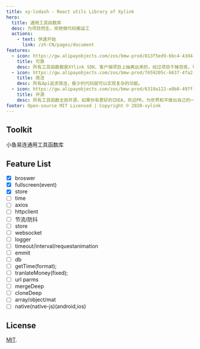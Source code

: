 ```yaml
---
title: xy-lodash - React utils Library of Xylink
hero:
  title: 通用工具函数库
  desc: 为项目而生，拒绝做代码搬运工
  actions:
    - text: 快速开始
      link: /zh-CN/pages/document
features:
  - icon: https://gw.alipayobjects.com/zos/bmw-prod/813f5ed9-6bc4-43d4-9f74-ec81ecf35733/k7htg6n4_w144_h144.png
    title: 可靠
    desc: 所有工具函数都是XYlink SDK、客户端项目上抽离出来的，经过项目千锤百炼，可放心食用
  - icon: https://gw.alipayobjects.com/zos/bmw-prod/7659205c-6637-4fa2-8529-d32e5818304b/k7htflfb_w144_h144.png
    title: 简洁
    desc: 所有Api追求简洁，极少的代码就可以实现复杂的功能。
  - icon: https://gw.alipayobjects.com/zos/bmw-prod/6319a122-e8b8-497f-9b45-37cfbe77edaa/k7htfx7t_w144_h144.png
    title: 开源
    desc: 所有工具函数全部开源，如果你有更好的IDEA，欢迎PR，为世界和平做出自己的一份贡献
footer: Open-source MIT Licensed | Copyright © 2020-xylink
---
```


## Toolkit

小鱼易连通用工具函数库

## Feature List

- [x] broswer
- [x] fullscreen(event)
- [x] store
- [ ] time
- [ ] axios
- [ ] httpclient
- [ ] 节流/防抖
- [ ] store
- [ ] websocket
- [ ] logger
- [ ] timeout/interval/requestanimation
- [ ] emmit
- [ ] db
- [ ] getTime(format);
- [ ] tranlateMoney(fixed);
- [ ] url parms
- [ ] mergeDeep
- [ ] cloneDeep
- [ ] array/object/mat
- [ ] native(native-js)(android,ios)

## License

[MIT](LICENSE).
